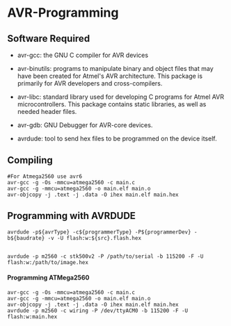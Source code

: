 # AVR-Programming
## Software Required
+	avr-gcc: the GNU C compiler for AVR devices
+ avr-binutils: programs to manipulate binary and object files that may have been created for Atmel's AVR architecture. This package is primarily for AVR developers and cross-compilers.

+ avr-libc: standard library used for developing C programs for Atmel AVR microcontrollers. This package contains static libraries, as well as needed header files.

+ avr-gdb: GNU Debugger for AVR-core devices.

+ avrdude: tool to send hex files to be programmed on the device itself.

## Compiling
```
#For Atmega2560 use avr6
avr-gcc -g -Os -mmcu=atmega2560 -c main.c
avr-gcc -g -mmcu=atmega2560 -o main.elf main.o
avr-objcopy -j .text -j .data -O ihex main.elf main.hex
```
## Programming with AVRDUDE
```
avrdude -p${avrType} -c${programmerType} -P${programmerDev} -b${baudrate} -v -U flash:w:${src}.flash.hex


avrdude -p m2560 -c stk500v2 -P /path/to/serial -b 115200 -F -U flash:w:/path/to/image.hex
```

#### Programming ATMega2560
```
avr-gcc -g -Os -mmcu=atmega2560 -c main.c
avr-gcc -g -mmcu=atmega2560 -o main.elf main.o
avr-objcopy -j .text -j .data -O ihex main.elf main.hex
avrdude -p m2560 -c wiring -P /dev/ttyACM0 -b 115200 -F -U flash:w:main.hex
```
